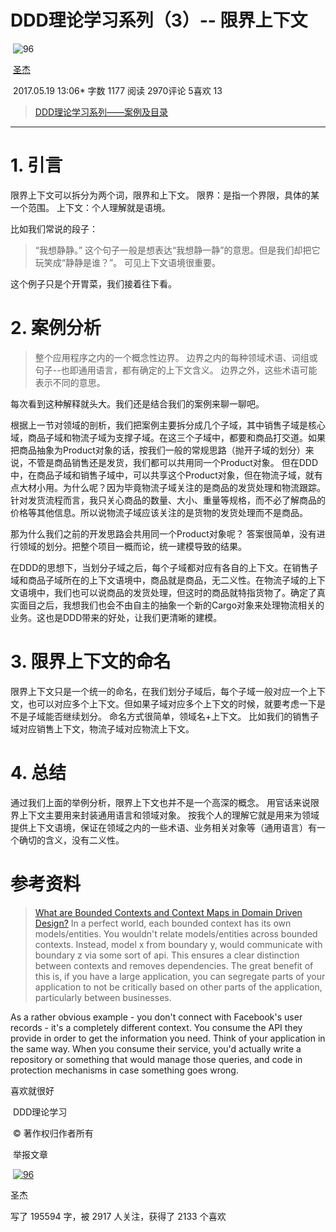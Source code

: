 # DDD理论学习系列（3）-- 限界上下文

​             ![96](https://upload.jianshu.io/users/upload_avatars/2799767/0b0f3fb5-f8b9-4bf4-ac1d-b94468c2e1c8.jpg?imageMogr2/auto-orient/strip|imageView2/1/w/96/h/96) 

​             [圣杰](https://www.jianshu.com/u/39ec0e6b1844)                          

​                                2017.05.19 13:06*               字数 1177             阅读 2970评论 5喜欢 13

> [DDD理论学习系列——案例及目录](https://www.jianshu.com/p/6e2917551e63)

------

# 1. 引言

限界上下文可以拆分为两个词，限界和上下文。
 限界：是指一个界限，具体的某一个范围。
 上下文：个人理解就是语境。

比如我们常说的段子：

> “我想静静。”
>  这个句子一般是想表达“我想静一静”的意思。但是我们却把它玩笑成“静静是谁？”。
>  可见上下文语境很重要。

这个例子只是个开胃菜，我们接着往下看。

# 2. 案例分析

> 整个应用程序之内的一个概念性边界。
>  边界之内的每种领域术语、词组或句子--也即通用语言，都有确定的上下文含义。
>  边界之外，这些术语可能表示不同的意思。

每次看到这种解释就头大。我们还是结合我们的案例来聊一聊吧。

根据上一节对领域的剖析，我们把案例主要拆分成几个子域，其中销售子域是核心域，商品子域和物流子域为支撑子域。在这三个子域中，都要和商品打交道。如果把商品抽象为Product对象的话，按我们一般的常规思路（抛开子域的划分）来说，不管是商品销售还是发货，我们都可以共用同一个Product对象。
 但在DDD中，在商品子域和销售子域中，可以共享这个Product对象，但在物流子域，就有点大材小用。为什么呢？因为毕竟物流子域关注的是商品的发货处理和物流跟踪。针对发货流程而言，我只关心商品的数量、大小、重量等规格，而不必了解商品的价格等其他信息。所以说物流子域应该关注的是货物的发货处理而不是商品。

那为什么我们之前的开发思路会共用同一个Product对象呢？
 答案很简单，没有进行领域的划分。把整个项目一概而论，统一建模导致的结果。

在DDD的思想下，当划分子域之后，每个子域都对应有各自的上下文。在销售子域和商品子域所在的上下文语境中，商品就是商品，无二义性。在物流子域的上下文语境中，我们也可以说商品的发货处理，但这时的商品就特指货物了。确定了真实面目之后，我想我们也会不由自主的抽象一个新的Cargo对象来处理物流相关的业务。这也是DDD带来的好处，让我们更清晰的建模。

# 3. 限界上下文的命名

限界上下文只是一个统一的命名，在我们划分子域后，每个子域一般对应一个上下文，也可以对应多个上下文。但如果子域对应多个上下文的时候，就要考虑一下是不是子域能否继续划分。
 命名方式很简单，领域名+上下文。
 比如我们的销售子域对应销售上下文，物流子域对应物流上下文。

# 4. 总结

通过我们上面的举例分析，限界上下文也并不是一个高深的概念。
 用官话来说限界上下文主要用来封装通用语言和领域对象。
 按我个人的理解它就是用来为领域提供上下文语境，保证在领域之内的一些术语、业务相关对象等（通用语言）有一个确切的含义，没有二义性。

# 参考资料

> [What are Bounded Contexts and Context Maps in Domain Driven Design?](https://link.jianshu.com?t=http://culttt.com/2014/11/19/bounded-contexts-context-maps-domain-driven-design)
>  In a perfect world, each bounded context has its own models/entities.  You wouldn't relate models/entities across bounded contexts. Instead,  model x from boundary y, would communicate with boundary z via some sort  of api.
>  This ensures a clear distinction between contexts and removes  dependencies. The great benefit of this is, if you have a large  application, you can segregate parts of your application to not be  critically based on other parts of the application, particularly between  businesses.

As a rather obvious example - you don't connect with Facebook's user  records - it's a completely different context. You consume the API they  provide in order to get the information you need. Think of your  application in the same way. When you consume their service, you'd  actually write a repository or something that would manage those  queries, and code in protection mechanisms in case something goes wrong.

喜欢就很好



​                      DDD理论学习 

​           © 著作权归作者所有         

​           举报文章         

​             [               ![96](https://upload.jianshu.io/users/upload_avatars/2799767/0b0f3fb5-f8b9-4bf4-ac1d-b94468c2e1c8.jpg?imageMogr2/auto-orient/strip|imageView2/1/w/96/h/96) ](https://www.jianshu.com/u/39ec0e6b1844)            

圣杰



写了 195594 字，被 2917 人关注，获得了 2133 个喜欢